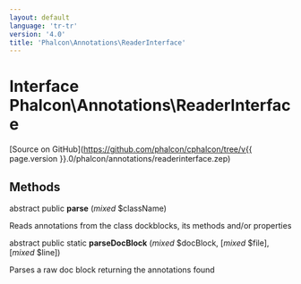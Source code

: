 ```yaml
---
layout: default
language: 'tr-tr'
version: '4.0'
title: 'Phalcon\Annotations\ReaderInterface'
---
```

# Interface **Phalcon\Annotations\ReaderInterface**

[Source on GitHub](https://github.com/phalcon/cphalcon/tree/v{{ page.version }}.0/phalcon/annotations/readerinterface.zep)

## Methods

abstract public **parse** (*mixed* $className)

Reads annotations from the class dockblocks, its methods and/or properties

abstract public static **parseDocBlock** (*mixed* $docBlock, [*mixed* $file], [*mixed* $line])

Parses a raw doc block returning the annotations found